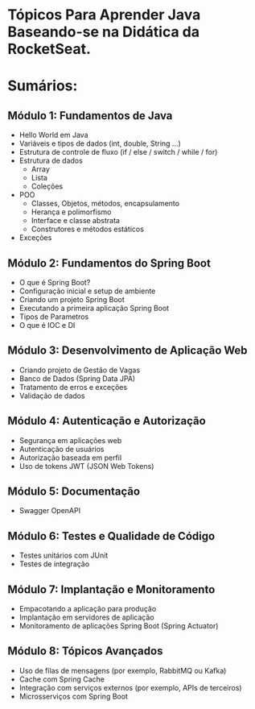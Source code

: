 # Tópicos Para Aprender Java Baseando-se na Didática da RocketSeat.


# Sumários:

## Módulo 1: Fundamentos de Java
- Hello World em Java
- Variáveis e tipos de dados (int, double, String ...)
- Estrutura de controle de fluxo (if / else / switch / while / for)
- Estrutura de dados
  - Array
  - Lista
  - Coleções
- POO
  - Classes, Objetos, métodos, encapsulamento
  - Herança e polimorfismo
  - Interface e classe abstrata
  - Construtores e métodos estáticos
- Exceções

## Módulo 2: Fundamentos do Spring Boot
- O que é Spring Boot?
- Configuração inicial e setup de ambiente
- Criando um projeto Spring Boot
- Executando a primeira aplicação Spring Boot
- Tipos de Parametros
- O que é IOC e DI

## Módulo 3: Desenvolvimento de Aplicação Web
- Criando projeto de Gestão de Vagas
- Banco de Dados (Spring Data JPA)
- Tratamento de erros e exceções
- Validação de dados

## Módulo 4: Autenticação e Autorização
- Segurança em aplicações web
- Autenticação de usuários
- Autorização baseada em perfil
- Uso de tokens JWT (JSON Web Tokens)

## Módulo 5: Documentação
- Swagger OpenAPI

## Módulo 6: Testes e Qualidade de Código
- Testes unitários com JUnit
- Testes de integração

## Módulo 7: Implantação e Monitoramento
- Empacotando a aplicação para produção
- Implantação em servidores de aplicação
- Monitoramento de aplicações Spring Boot (Spring Actuator)

## Módulo 8: Tópicos Avançados
- Uso de filas de mensagens (por exemplo, RabbitMQ ou Kafka)
- Cache com Spring Cache
- Integração com serviços externos (por exemplo, APIs de terceiros)
- Microsserviços com Spring Boot

